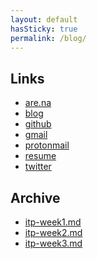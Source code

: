 ```yaml
---
layout: default
hasSticky: true
permalink: /blog/
---
```

<div class="links">

<h2 class="content">Links</h2>

<ul>
<li> <a href="https://www.are.na/neta-bomani" target="_blank">are.na</a> </li>
<li> <a href="/blog">blog</a> </li>
<li> <a href="https://github.com/netanoir" target="_blank">github</a> </li>
<li> <a href="mailto:netanyabomani@gmail.com">gmail</a> </li>
<li> <a href="mailto:netabomani@protonmail.com" target="_blank">protonmail</a> </li>
<li> <a href="https://docs.google.com/spreadsheets/d/1Jz098EFWBRPViRRH1bjYt85UUwFWkNu_sjb_8jkOTmY/edit?usp=sharing" target="_blank">resume</a> </li>
<!-- <li> <a href="#" target="_blank"> tinyletter </a> </li> -->
<li> <a href="https://twitter.com/netabomani" target="_blank">twitter</a> </li>
</ul>

</div>

<div class="archive">

<h2 class="content">Archive</h2>

<ul>

<li> <a href="/blog/itp-week1">itp-week1.md</a> </li>
<li> <a href="/blog/itp-week2">itp-week2.md</a> </li>
<li> <a href="/blog/itp-week2">itp-week3.md</a> </li>


</ul> 

</div>
